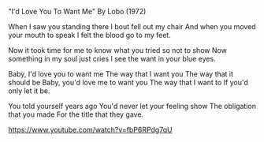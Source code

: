 "I'd Love You To Want Me"   By Lobo (1972)

When I saw you standing there
I bout fell out my chair
And when you moved your mouth to speak
I felt the blood go to my feet.

Now it took time for me to know
what you tried so not to show
Now something in my soul just cries
I see the want in your blue eyes.

Baby, I'd love you to want me
The way that I want you
The way that it should be
Baby, you'd love me to want you
The way that I want to
If you'd only let it be.

You told yourself years ago
You'd never let your feeling show
The obligation that you made
For the title that they gave.


https://www.youtube.com/watch?v=fbP6RPdg7qU
